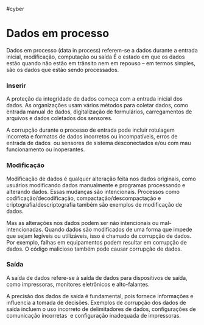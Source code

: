 #cyber 
# Dados em processo

Dados em processo (data in process) referem-se a dados durante a entrada inicial, modificação, computação ou saída É o estado em que os dados estão quando não estão em trânsito nem em repouso – em termos simples, são os dados que estão sendo processados.

### Inserir

A proteção da integridade de dados começa com a entrada inicial dos dados. As organizações usam vários métodos para coletar dados, como entrada manual de dados, digitalização de formulários, carregamentos de arquivos e dados coletados dos sensores.

A corrupção durante o processo de entrada pode incluir rotulagem incorreta e formatos de dados incorretos ou incompatíveis, erros de entrada de dados  ou sensores de sistema desconectados e/ou com mau funcionamento ou inoperantes.

### Modificação

Modificação de dados é qualquer alteração feita nos dados originais, como usuários modificando dados manualmente e programas processando e alterando dados. Essas mudanças são intencionais. Processos como codificação/decodificação, compactação/descompactação e criptografia/descriptografia também são exemplos de modificação de dados.

Mas as alterações nos dados podem ser não intencionais ou mal-intencionadas. Quando dados são modificados de uma forma que impede que sejam legíveis ou utilizáveis, isso é chamado de corrupção de dados. Por exemplo, falhas em equipamentos podem resultar em corrupção de dados. O código malicioso também pode causar corrupção de dados.

### Saída

A saída de dados refere-se à saída de dados para dispositivos de saída, como impressoras, monitores eletrônicos e alto-falantes.

A precisão dos dados de saída é fundamental, pois fornece informações e influencia a tomada de decisões. Exemplos de corrupção dos dados de saída incluem o uso incorreto de delimitadores de dados, configurações de comunicação incorretas  e configuração inadequada de impressoras.
